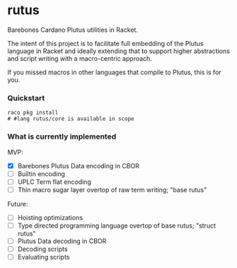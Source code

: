 # rutus

Barebones Cardano Plutus utilities in Racket.

The intent of this project is to facilitate full embedding of the Plutus language in Racket and
ideally extending that to support higher abstractions and script writing with a macro-centric
approach.

If you missed macros in other languages that compile to Plutus, this is for you.

### Quickstart

```
raco pkg install
# #lang rutus/core is available in scope
```

### What is currently implemented

MVP:

- [x] Barebones Plutus Data encoding in CBOR
- [ ] Builtin encoding
- [ ] UPLC Term flat encoding
- [ ] Thin macro sugar layer overtop of raw term writing; "base rutus"

Future:

- [ ] Hoisting optimizations
- [ ] Type directed programming language overtop of base rutus; "struct rutus"
- [ ] Plutus Data decoding in CBOR
- [ ] Decoding scripts
- [ ] Evaluating scripts
